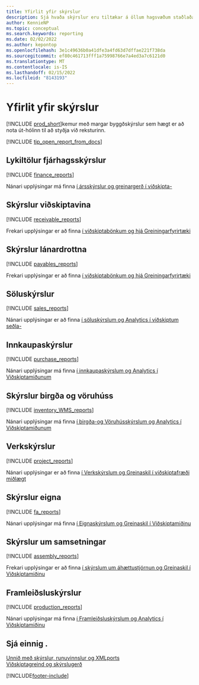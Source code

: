 ```yaml
---
title: Yfirlit yfir skýrslur
description: Sjá hvaða skýrslur eru tiltækar á öllum hagsvæðum staðlaða útgáfunnar af Business Central svo hægt sé að halda utan um reksturinn.
author: KennieNP
ms.topic: conceptual
ms.search.keywords: reporting
ms.date: 02/02/2022
ms.author: kepontop
ms.openlocfilehash: 3e1c49636b0a41dfe3a4fd63d7dffae221f738da
ms.sourcegitcommit: ef80c461713fff1a75998766e7a4ed3a7c6121d0
ms.translationtype: MT
ms.contentlocale: is-IS
ms.lasthandoff: 02/15/2022
ms.locfileid: "8143193"
---
```

# <a name="report-overview"></a>Yfirlit yfir skýrslur

[!INCLUDE [prod_short](includes/prod_short.md)]kemur með margar byggðskýrslur sem hægt er að nota út-hólinn til að styðja við reksturinn.  

[!INCLUDE [tip_open_report_from_docs](includes/tip-open-report-from-docs.md)]

## <a name="key-financial-reports"></a>Lykiltölur fjárhagsskýrslur

[!INCLUDE [finance_reports](includes/finance-reports-include.md)]

Nánari upplýsingar má finna [í ársskýrslur og greinargerð í viðskipta-](finance-reports.md)

## <a name="accounts-receivable-reports"></a>Skýrslur viðskiptavina

[!INCLUDE [receivable_reports](includes/receivable-reports-include.md)]

Frekari upplýsingar er að finna [í viðskiptabönkum og hjá Greiningarfyrirtæki](receivables-reports.md)

## <a name="accounts-payable-reports"></a>Skýrslur lánardrottna

[!INCLUDE [payables_reports](includes/payables-reports-include.md)]

Frekari upplýsingar er að finna [í viðskiptabönkum og hjá Greiningarfyrirtæki](payables-reports.md)

## <a name="sales-reports"></a>Söluskýrslur

[!INCLUDE [sales_reports](includes/sales-reports-include.md)]

Nánari upplýsingar er að finna [í söluskýrslum og Analytics í viðskiptum seðla-](sales-reports.md)

## <a name="purchase-reports"></a>Innkaupaskýrslur

[!INCLUDE [purchase_reports](includes/purchase-reports-include.md)]

Nánari upplýsingar má finna [í innkaupaskýrslum og Analytics í Viðskiptamiðunum](purchase-reports.md)

## <a name="inventory-and-warehouse-reports"></a>Skýrslur birgða og vöruhúss

[!INCLUDE [inventory_WMS_reports](includes/inventory-WMS-reports-include.md)]

Nánari upplýsingar má finna [í birgða-og Vöruhússkýrslum og Analytics í Viðskiptamiðunum](inventory-wms-reports.md)

## <a name="project-reports"></a>Verkskýrslur

[!INCLUDE [project_reports](includes/project-reports-include.md)]

Nánari upplýsingar er að finna [í Verkskýrslum og Greinaskil í viðskiptafræði miðlægt](project-reports.md)

## <a name="fixed-assets-reports"></a>Skýrslur eigna

[!INCLUDE [fa_reports](includes/fa-reports-include.md)]

Nánari upplýsingar má finna [í Eignaskýrslum og Greinaskil í Viðskiptamiðinu](fa-reports.md)

## <a name="assembly-reports"></a>Skýrslur um samsetningar

[!INCLUDE [assembly_reports](includes/assembly-reports-include.md)]

Frekari upplýsingar er að finna [í skýrslum um áhættustjórnun og Greinaskil í Viðskiptamiðinu](assembly-reports.md)

## <a name="production-reports"></a>Framleiðsluskýrslur

[!INCLUDE [production_reports](includes/production-reports-include.md)]

Nánari upplýsingar má finna [í Framleiðsluskýrslum og Analytics í Viðskiptamiðinu](production-reports.md)

## <a name="see-also"></a>Sjá einnig .

[Unnið með skýrslur, runuvinnslur og XMLports](ui-work-report.md)  
[Viðskiptagreind og skýrslugerð](reports-bi-reporting.md)  

[!INCLUDE[footer-include](includes/footer-banner.md)]
